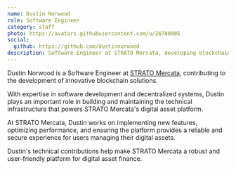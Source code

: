 ```yaml
---
name: Dustin Norwood
role: Software Engineer
category: staff
photo: https://avatars.githubusercontent.com/u/26780905
social:
  github: https://github.com/dustinnorwood
description: Software Engineer at STRATO Mercata, developing blockchain solutions and contributing to the platform's technical infrastructure.
---
```


Dustin Norwood is a Software Engineer at [STRATO Mercata](https://stratomercata.com), contributing to the development of innovative blockchain solutions.

With expertise in software development and decentralized systems, Dustin plays an important role in building and maintaining the technical infrastructure that powers STRATO Mercata's digital asset platform.

At STRATO Mercata, Dustin works on implementing new features, optimizing performance, and ensuring the platform provides a reliable and secure experience for users managing their digital assets.

Dustin's technical contributions help make STRATO Mercata a robust and user-friendly platform for digital asset finance.
